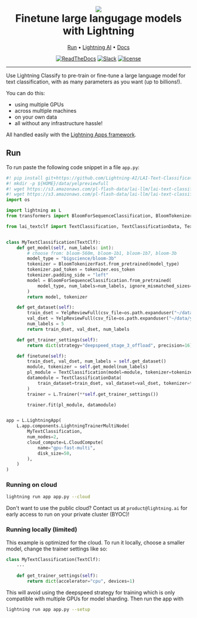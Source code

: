 <div align="center">
    <h1>
        <img src="https://lightningaidev.wpengine.com/wp-content/uploads/2022/11/Asset-54-15.png">
        <br>
        Finetune large langugage models with Lightning
        </br>
    </h1>

<div align="center">

<p align="center">
  <a href="#run">Run</a> •
  <a href="https://www.lightning.ai/">Lightning AI</a> •
  <a href="https://lightning.ai/lightning-docs/">Docs</a>
</p>

[![ReadTheDocs](https://readthedocs.org/projects/pytorch-lightning/badge/?version=stable)](https://lightning.ai/lightning-docs/)
[![Slack](https://img.shields.io/badge/slack-chat-green.svg?logo=slack)](https://www.pytorchlightning.ai/community)
[![license](https://img.shields.io/badge/License-Apache%202.0-blue.svg)](https://github.com/Lightning-AI/lightning/blob/master/LICENSE)

</div>
</div>

______________________________________________________________________

Use Lightning Classify to pre-train or fine-tune a large language model for text classification, 
with as many parameters as you want (up to billions!). 

You can do this:
* using multiple GPUs
* across multiple machines
* on your own data
* all without any infrastructure hassle! 

All handled easily with the [Lightning Apps framework](https://lightning.ai/lightning-docs/).

## Run

To run paste the following code snippet in a file `app.py`:


```python
#! pip install git+https://github.com/Lightning-AI/LAI-Text-Classification-Component
#! mkdir -p ${HOME}/data/yelpreviewfull
#! wget https://s3.amazonaws.com/pl-flash-data/lai-llm/lai-text-classification/datasets/Yelp/datasets/YelpReviewFull/yelp_review_full_csv/train.csv -O ${HOME}/data/yelpreviewfull/train.csv
#! wget https://s3.amazonaws.com/pl-flash-data/lai-llm/lai-text-classification/datasets/Yelp/datasets/YelpReviewFull/yelp_review_full_csv/test.csv -O ${HOME}/data/yelpreviewfull/test.csv
import os

import lightning as L
from transformers import BloomForSequenceClassification, BloomTokenizerFast

from lai_textclf import TextClassification, TextClassificationData, TextClf, YelpReviewFull


class MyTextClassification(TextClf):
    def get_model(self, num_labels: int):
        # choose from: bloom-560m, bloom-1b1, bloom-1b7, bloom-3b
        model_type = "bigscience/bloom-3b"
        tokenizer = BloomTokenizerFast.from_pretrained(model_type)
        tokenizer.pad_token = tokenizer.eos_token
        tokenizer.padding_side = "left"
        model = BloomForSequenceClassification.from_pretrained(
            model_type, num_labels=num_labels, ignore_mismatched_sizes=True
        )
        return model, tokenizer

    def get_dataset(self):
        train_dset = YelpReviewFull(csv_file=os.path.expanduser("~/data/yelpreviewfull/train.csv"))
        val_dset = YelpReviewFull(csv_file=os.path.expanduser("~/data/yelpreviewfull/test.csv"))
        num_labels = 5
        return train_dset, val_dset, num_labels

    def get_trainer_settings(self):
        return dict(strategy="deepspeed_stage_3_offload", precision=16)

    def finetune(self):
        train_dset, val_dset, num_labels = self.get_dataset()
        module, tokenizer = self.get_model(num_labels)
        pl_module = TextClassification(model=module, tokenizer=tokenizer)
        datamodule = TextClassificationData(
            train_dataset=train_dset, val_dataset=val_dset, tokenizer=tokenizer
        )
        trainer = L.Trainer(**self.get_trainer_settings())

        trainer.fit(pl_module, datamodule)


app = L.LightningApp(
    L.app.components.LightningTrainerMultiNode(
        MyTextClassification,
        num_nodes=2,
        cloud_compute=L.CloudCompute(
            name="gpu-fast-multi",
            disk_size=50,
        ),
    )
)


```

### Running on cloud

```bash
lightning run app app.py --cloud
```

Don't want to use the public cloud? Contact us at `product@lightning.ai` for early access to run on your private cluster (BYOC)!


### Running locally (limited)
This example is optimized for the cloud. To run it locally, choose a smaller model, change the trainer settings like so:

```python
class MyTextClassification(TextClf):
    ...
    
    def get_trainer_settings(self):
        return dict(accelerator="cpu", devices=1)
```
This will avoid using the deepspeed strategy for training which is only compatible with multiple GPUs for model sharding.
Then run the app with 

```bash
lightning run app app.py --setup
```

